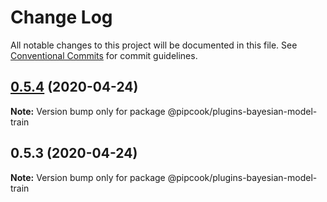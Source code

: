 # Change Log

All notable changes to this project will be documented in this file.
See [Conventional Commits](https://conventionalcommits.org) for commit guidelines.

## [0.5.4](https://github.com/alibaba/pipcook/compare/@pipcook/plugins-bayesian-model-train@0.5.3...@pipcook/plugins-bayesian-model-train@0.5.4) (2020-04-24)

**Note:** Version bump only for package @pipcook/plugins-bayesian-model-train





## 0.5.3 (2020-04-24)

**Note:** Version bump only for package @pipcook/plugins-bayesian-model-train
